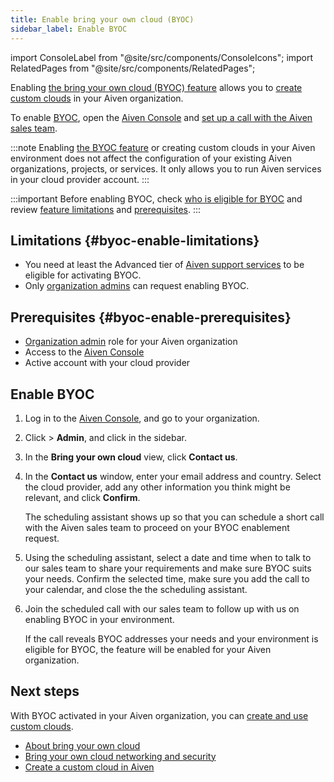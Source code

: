 ```yaml
---
title: Enable bring your own cloud (BYOC)
sidebar_label: Enable BYOC
---
```


import ConsoleLabel from "@site/src/components/ConsoleIcons";
import RelatedPages from "@site/src/components/RelatedPages";

Enabling [the bring your own cloud (BYOC) feature](/docs/platform/concepts/byoc) allows you to [create custom clouds](/docs/platform/howto/byoc/create-cloud/create-custom-cloud) in your Aiven organization.

To enable [BYOC](/docs/platform/concepts/byoc), open the
[Aiven Console](https://console.aiven.io/) and
[set up a call with the Aiven sales team](/docs/platform/howto/byoc/enable-byoc#enable-byoc).

:::note
Enabling [the BYOC feature](/docs/platform/concepts/byoc) or creating custom
clouds in your Aiven environment does not affect the configuration of your
existing Aiven organizations, projects, or services. It only allows you to run Aiven
services in your cloud provider account.
:::

:::important
Before enabling BYOC, check
[who is eligible for BYOC](/docs/platform/concepts/byoc#who-is-eligible-for-byoc) and review
[feature limitations](/docs/platform/howto/byoc/enable-byoc#byoc-enable-limitations) and
[prerequisites](/docs/platform/howto/byoc/enable-byoc#byoc-enable-prerequisites).
:::

## Limitations {#byoc-enable-limitations}

-   You need at least the Advanced tier of
    [Aiven support services](https://aiven.io/support-services) to be eligible for
    activating BYOC.
-   Only [organization admins](/docs/platform/concepts/permissions#organization-roles-and-permissions)
    can request enabling BYOC.

## Prerequisites {#byoc-enable-prerequisites}

-   [Organization admin](/docs/platform/concepts/permissions#organization-roles-and-permissions)
    role for your Aiven organization
-   Access to the [Aiven Console](https://console.aiven.io/)
-   Active account with your cloud provider

## Enable BYOC

1.  Log in to the [Aiven Console](https://console.aiven.io/), and go to your organization.
1.  Click <ConsoleLabel name="userinformation"/> > **Admin**, and click
    <ConsoleLabel name="bringyourowncloud"/> in the sidebar.
1.  In the **Bring your own cloud** view, click **Contact us**.
1.  In the **Contact us** window, enter your email address and country.
    Select the cloud provider, add any other information
    you think might be relevant, and click **Confirm**.

    The scheduling assistant shows up so that you can schedule a short
    call with the Aiven sales team to proceed on your BYOC enablement
    request.
1.  Using the scheduling assistant, select a date and time when to talk to our sales team
    to share your requirements and make sure BYOC suits your needs. Confirm the selected
    time, make sure you add the call to your calendar, and close the the scheduling
    assistant.
1.  Join the scheduled call with our sales team to follow up with us
    on enabling BYOC in your environment.

    If the call reveals BYOC addresses your needs and your environment
    is eligible for BYOC, the feature will be enabled for your Aiven
    organization.

## Next steps

With BYOC activated in your Aiven organization, you can
[create and use custom clouds](/docs/platform/howto/byoc/create-cloud/create-custom-cloud).

<RelatedPages/>

-   [About bring your own cloud](/docs/platform/concepts/byoc)
-   [Bring your own cloud networking and security](/docs/platform/howto/byoc/networking-security)
-   [Create a custom cloud in Aiven](/docs/platform/howto/byoc/create-cloud/create-custom-cloud)
